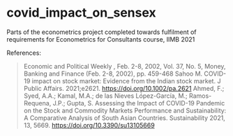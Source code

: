 # covid_impact_on_sensex
Parts of the econometrics project completed towards fulfilment of requirements for Econometrics for Consultants course, IIMB 2021


References: 
> Economic and Political Weekly , Feb. 2-8, 2002, Vol. 37, No. 5, Money, Banking and Finance (Feb. 2-8, 2002), pp. 459-468
> Sahoo M. COVID-19 impact on stock market: Evidence from the Indian stock market. J Public Affairs. 2021;e2621. https://doi.org/10.1002/pa.2621
> Ahmed, F.; Syed, A.A.; Kamal, M.A.; de las Nieves López-García, M.; Ramos-Requena, J.P.; Gupta, S. Assessing the Impact of COVID-19 Pandemic on the Stock and Commodity Markets Performance and Sustainability: A Comparative Analysis of South Asian Countries. Sustainability 2021, 13, 5669. https://doi.org/10.3390/su13105669
> 
